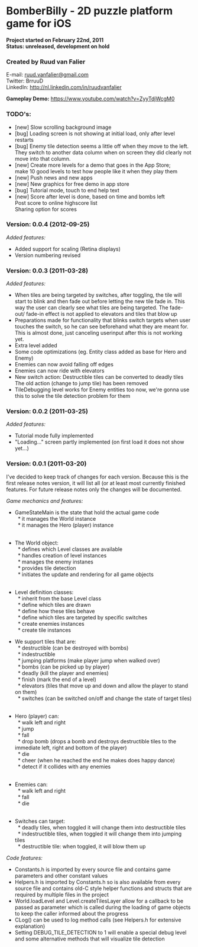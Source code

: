 # BomberBilly - 2D puzzle platform game for iOS  

**Project started on February 22nd, 2011**  
**Status: unreleased, development on hold**  

### Created by Ruud van Falier  

E-mail: ruud.vanfalier@gmail.com  
Twitter: BrruuD  
LinkedIn: http://nl.linkedin.com/in/ruudvanfalier  
 
**Gameplay Demo:** https://www.youtube.com/watch?v=ZyyTdjWcgM0  

### TODO's:
- [new] Slow scrolling background image  
- [bug] Loading screen is not showing at initial load, only after level restarts  
- [bug] Enemy tile detection seems a little off when they move to the left.  
        They switch to another data column when on screen they did clearly not move into that column.
- [new] Create more levels for a demo that goes in the App Store;  
        make 10 good levels to test how people like it when they play them			
- [new] Push news and new apps  
- [new] New graphics for free demo in app store  
- [bug] Tutorial mode, touch to end help text  
- [new] Score after level is done, based on time and bombs left  
        Post score to online highscore list  
        Sharing option for scores



### Version: 0.0.4 (2012-09-25)

*Added features:*  
- Added support for scaling (Retina displays)
- Version numbering revised


### Version: 0.0.3 (2011-03-28)

*Added features:*  
- When tiles are being targeted by switches, after toggling, the tile will start to
  blink and then fade out before letting the new tile fade in.
  This way the user can clearly see what tiles are being targeted. The fade-out/
  fade-in effect is not applied to elevators and tiles that blow up
- Preparations made for functionality that blinks switch targets when user touches 
  the switch, so he can see beforehand what they are meant for.
  This is almost done, just canceling userinput after this is not working yet.
- Extra level added
- Some code optimizations (eg. Entity class added as base for Hero and Enemy)
- Enemies can now avoid falling off edges
- Enemies can now ride with elevators
- New switch action: Destructible tiles can be converted to deadly tiles
  The old action (change to jump tile) has been removed
- TileDebugging level works for Enemy entities too now, we're gonna use this to 
  solve the tile detection problem for them


### Version: 0.0.2 (2011-03-25)

*Added features:*  
- Tutorial mode fully implemented
- "Loading..." screen partly implemented (on first load it does not show yet…)


### Version: 0.0.1 (2011-03-20)

I've decided to keep track of changes for each version.
Because this is the first release notes version, it will list all (or at least most
currently finished features.
For future release notes only the changes will be documented.

*Game mechanics and features:*  
- GameStateMain is the state that hold the actual game code  
  * it manages the World instance  
  * it manages the Hero (player) instance  
  
- The World object:  
  * defines which Level classes are available  
  * handles creation of level instances  
  * manages the enemy instanes  
  * provides tile detection  
  * initiates the update and rendering for all game objects  
  
- Level definition classes:  
  * inherit from the base Level class  
  * define which tiles are drawn  
  * define how these tiles behave  
  * define which tiles are targeted by specific switches  
  * create enemies instances  
  * create tile instances  
  
- We support tiles that are:  
  * destructible (can be destroyed with bombs)  
  * indestructible  
  * jumping platforms (make player jump when walked over)  
  * bombs (can be picked up by player)  
  * deadly (kill the player and enemies)  
  * finish (mark the end of a level)  
  * elevators (tiles that move up and down and allow the player to stand on them)  
  * switches (can be switched on/off and change the state of target tiles)  
  
- Hero (player) can:  
  * walk left and right  
  * jump  
  * fall  
  * drop bomb (drops a bomb and destroys destructible tiles to the immediate left, 
    right and bottom of the player)  
  * die  
  * cheer (when he reached the end he makes does happy dance)  
  * detect if it collides with any enemies  
  
- Enemies can:  
  * walk left and right  
  * fall  
  * die  
  
- Switches can target:  
  * deadly tiles, when toggled it will change them into destructible tiles  
  * indestructible tiles, when toggled it will change them into jumping tiles  
  * destructible tile: when toggled, it will blow them up  

  
*Code features:*  
- Constants.h is imported by every source file and contains game parameters and 
  other constant values  
- Helpers.h is imported by Constants.h so is also available from every source file 
  and contains old-C style helper functions and structs that are required by 
  multiple files in the project  
- World.loadLevel and Level.createTilesLayer allow for a callback to be passed as 
  parameter which is called during the loading of game objects to keep the caller 
  informed about the progress  
- CLog() can be used to log method calls (see Helpers.h for extensive explanation)  
- Setting DEBUG_TILE_DETECTION to 1 will enable a special debug level and some 
  alternative methods that will visualize tile detection

